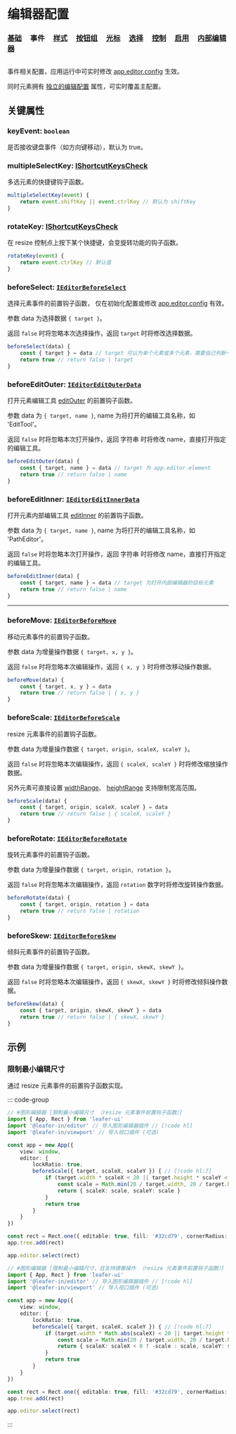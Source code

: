 <script setup>
import Case from '/component/Case.vue'
</script>

# 编辑器配置

### [基础](/plugin/in/editor/config/base.md) &nbsp; &nbsp; 事件 &nbsp; &nbsp; [样式](/plugin/in/editor/config/style.md) &nbsp; &nbsp; [按钮组](/plugin/in/editor/config/buttons.md) &nbsp; &nbsp; [光标](/plugin/in/editor/config/cursor.md) &nbsp; &nbsp; [选择](/plugin/in/editor/config/select.md) &nbsp; &nbsp; [控制](/plugin/in/editor/config/control.md) &nbsp; &nbsp; [启用](/plugin/in/editor/config/enable.md) &nbsp; &nbsp; [内部编辑器](/plugin/in/editor/config/innerEditor.md)

##

事件相关配置，应用运行中可实时修改 [app.editor.config](/plugin/in/editor/index.md#config-ieditorconfig) 生效。

同时元素拥有 [独立的编辑配置](/reference/UI/editable.md#editconfig-ieditorconfig) 属性，可实时覆盖主配置。

## 关键属性

### keyEvent: `boolean`

是否接收键盘事件（如方向键移动），默认为 true。

### multipleSelectKey: [IShortcutKeysCheck](/api/interfaces/IShortcutKeysCheck.md)

多选元素的快捷键钩子函数。

```ts
multipleSelectKey(event) {
    return event.shiftKey || event.ctrlKey // 默认为 shiftKey
}
```

### rotateKey: [IShortcutKeysCheck](/api/interfaces/IShortcutKeysCheck.md)

在 resize 控制点上按下某个快捷键，会变旋转功能的钩子函数。

```ts
rotateKey(event) {
    return event.ctrlKey // 默认值
}
```

<!-- ### dualEvent: `boolean`

是否派发双重事件， 默认为 false。

开启后，首次点击元素时，元素可以接收 tap 等鼠标事件。 -->

### beforeSelect: [`IEditorBeforeSelect`](/api/interfaces/IEditorBeforeSelect.md)

选择元素事件的前置钩子函数， 仅在初始化配置或修改 [app.editor.config](/plugin/in/editor/index.md#config-ieditorconfig) 有效。

参数 data 为选择数据 `{ target }`。

返回 `false` 时将忽略本次选择操作，返回 `target` 时将修改选择数据。

```ts
beforeSelect(data) {
    const { target } = data // target 可以为单个元素或多个元素，需要自己判断一下
    return true // return false | target
}
```

### beforeEditOuter: [`IEditorEditOuterData`](/api/interfaces/IEditorEditOuterData.md)

打开元素编辑工具 [editOuter](/reference/UI/editable.md#editouter-string) 的前置钩子函数。

参数 data 为 `{ target, name }`, name 为将打开的编辑工具名称，如 'EditTool'。

返回 `false` 时将忽略本次打开操作，返回 字符串 时将修改 name，直接打开指定的编辑工具。

```ts
beforeEditOuter(data) {
    const { target, name } = data // target 为 app.editor.element
    return true // return false | name
}
```

### beforeEditInner: [`IEditorEditInnerData`](/api/modules.md#ieditoreditinnerdata)

打开元素内部编辑工具 [editInner](/reference/UI/editable.md#editinner-string) 的前置钩子函数。

参数 data 为 `{ target, name }`, name 为将打开的编辑工具名称，如 'PathEditor'。

返回 `false` 时将忽略本次打开操作，返回 字符串 时将修改 name，直接打开指定的编辑工具。

```ts
beforeEditInner(data) {
    const { target, name } = data // target 为打开内部编辑器的目标元素
    return true // return false | name
}
```

---

### beforeMove: [`IEditorBeforeMove`](/api/interfaces/IEditorBeforeMove.md)

移动元素事件的前置钩子函数。

参数 data 为增量操作数据 `{ target, x, y }`。

返回 `false` 时将忽略本次编辑操作，返回 `{ x, y }` 时将修改移动操作数据。

```ts
beforeMove(data) {
    const { target, x, y } = data
    return true // return false | { x, y }
}
```

### beforeScale: [`IEditorBeforeScale`](/api/interfaces/IEditorBeforeScale.md)

resize 元素事件的前置钩子函数。

参数 data 为增量操作数据 `{ target, origin, scaleX, scaleY }`。

返回 `false` 时将忽略本次编辑操作，返回 `{ scaleX, scaleY }` 时将修改缩放操作数据。

另外元素可直接设置 [widthRange](/reference/UI/editable.md#widthrange-irangesize)、 [heightRange](/reference/UI/editable.md#widthrange-irangesize) 支持限制宽高范围。

```ts
beforeScale(data) {
    const { target, origin, scaleX, scaleY } = data
    return true // return false | { scaleX, scaleY }
}
```

### beforeRotate: [`IEditorBeforeRotate`](/api/interfaces/IEditorBeforeRotate.md)

旋转元素事件的前置钩子函数。

参数 data 为增量操作数据 `{ target, origin, rotation }`。

返回 `false` 时将忽略本次编辑操作，返回 `rotation` 数字时将修改旋转操作数据。

```ts
beforeRotate(data) {
    const { target, origin, rotation } = data
    return true // return false | rotation
}
```

### beforeSkew: [`IEditorBeforeSkew`](/api/interfaces/IEditorBeforeSkew.md)

倾斜元素事件的前置钩子函数。

参数 data 为增量操作数据 `{ target, origin, skewX, skewY }`。

返回 `false` 时将忽略本次编辑操作，返回 `{ skewX, skewY }` 时将修改倾斜操作数据。

```ts
beforeSkew(data) {
    const { target, origin, skewX, skewY } = data
    return true // return false | { skewX, skewY }
}
```

## 示例

### 限制最小编辑尺寸

通过 resize 元素事件的前置钩子函数实现。

::: code-group
```ts
// #图形编辑器 [限制最小编辑尺寸 （resize 元素事件前置钩子函数）]
import { App, Rect } from 'leafer-ui'
import '@leafer-in/editor' // 导入图形编辑器插件 // [!code hl] 
import '@leafer-in/viewport' // 导入视口插件 (可选)

const app = new App({
    view: window,
    editor: {
        lockRatio: true,
        beforeScale({ target, scaleX, scaleY }) { // [!code hl:7]
            if (target.width * scaleX < 20 || target.height * scaleY < 20) {
                const scale = Math.min(20 / target.width, 20 / target.height)
                return { scaleX: scale, scaleY: scale }
            }
            return true
        }
    }
})

const rect = Rect.one({ editable: true, fill: '#32cd79', cornerRadius: 30 }, 100, 100)
app.tree.add(rect)

app.editor.select(rect)
```
```ts
// #图形编辑器 [限制最小编辑尺寸，且支持镜像操作 （resize 元素事件前置钩子函数）]
import { App, Rect } from 'leafer-ui'
import '@leafer-in/editor' // 导入图形编辑器插件 // [!code hl] 
import '@leafer-in/viewport' // 导入视口插件 (可选)

const app = new App({
    view: window,
    editor: {
        lockRatio: true,
        beforeScale({ target, scaleX, scaleY }) { // [!code hl:7]
            if (target.width * Math.abs(scaleX) < 20 || target.height * Math.abs(scaleY) < 20) {
                const scale = Math.min(20 / target.width, 20 / target.height)
                return { scaleX: scaleX < 0 ? -scale : scale, scaleY: scaleY < 0 ? -scale : scale }
            }
            return true
        }
    }
})

const rect = Rect.one({ editable: true, fill: '#32cd79', cornerRadius: 30 }, 100, 100)
app.tree.add(rect)

app.editor.select(rect)
```
:::
